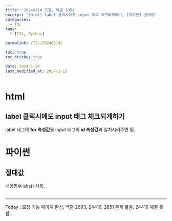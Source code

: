 ```yaml
---
title: "20240114 모청, 백준 2851"
excerpt: "[html] label 클릭시에도 input 태그 체크되게하기, [파이썬] 절대값"
categories:
  - TIL
tags:
  - [TIL, Python]

permalink: /TIL/20240114/

toc: true
toc_sticky: true

date: 2024-1-14
last_modified_at: 2024-1-15
---
```


# html
## label 클릭시에도 input 태그 체크되게하기
label 태그의 **for 속성값**을 input 태그의 **id 속성값**과 일치시켜주면 됨.

# 파이썬
## 절대값
내장함수 abs() 사용.
<br><br>

<hr>
Today : 모청 기능 페이지 완성, 백준 2693, 24416, 2851 문제 풀음. 24416 해결 못함.
